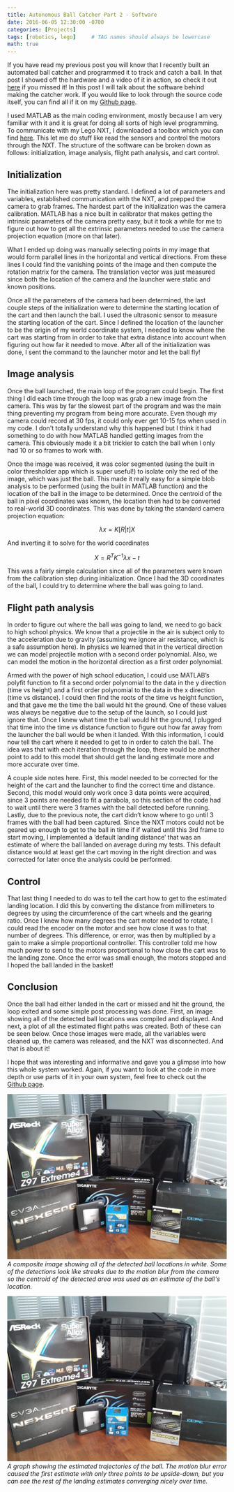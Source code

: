```yaml
---
title: Autonomous Ball Catcher Part 2 - Software
date: 2016-06-05 12:30:00 -0700
categories: [Projects]
tags: [robotics, lego]     # TAG names should always be lowercase
math: true
---
```




If you have read my previous post you will know that I recently built an automated ball catcher and programmed it to track and catch a ball. In that post I showed off the hardware and a video of it in action, so check it out [here](https://www.baucomrobotics.com/projects/2016/5/6/autonomous-ball-catcher-pt-1) if you missed it! In this post I will talk about the software behind making the catcher work. If you would like to look through the source code itself, you can find all if it on my [Github page](https://github.com/BaucomRobotics/BallCatcher).

I used MATLAB as the main coding environment, mostly because I am very familiar with it and it is great for doing all sorts of high level programming. To communicate with my Lego NXT, I downloaded a toolbox which you can find [here](http://www.mindstorms.rwth-aachen.de/). This let me do stuff like read the sensors and control the motors through the NXT. The structure of the software can be broken down as follows: initialization, image analysis, flight path analysis, and cart control.

## Initialization

The initialization here was pretty standard. I defined a lot of parameters and variables, established communication with the NXT, and prepped the camera to grab frames. The hardest part of the initialization was the camera calibration. MATLAB has a nice built in calibrator that makes getting the intrinsic parameters of the camera pretty easy, but it took a while for me to figure out how to get all the extrinsic parameters needed to use the camera projection equation (more on that later).

What I ended up doing was manually selecting points in my image that would form parallel lines in the horizontal and vertical directions. From these lines I could find the vanishing points of the image and then compute the rotation matrix for the camera. The translation vector was just measured since both the location of the camera and the launcher were static and known positions.

Once all the parameters of the camera had been determined, the last couple steps of the initialization were to determine the starting location of the cart and then launch the ball. I used the ultrasonic sensor to measure the starting location of the cart. Since I defined the location of the launcher to be the origin of my world coordinate system, I needed to know where the cart was starting from in order to take that extra distance into account when figuring out how far it needed to move. After all of the initialization was done, I sent the command to the launcher motor and let the ball fly!

## Image analysis

Once the ball launched, the main loop of the program could begin. The first thing I did each time through the loop was grab a new image from the camera. This was by far the slowest part of the program and was the main thing preventing my program from being more accurate. Even though my camera could record at 30 fps, it could only ever get 10-15 fps when used in my code. I don't totally understand why this happened but I think it had something to do with how MATLAB handled getting images from the camera. This obviously made it a bit trickier to catch the ball when I only had 10 or so frames to work with.

Once the image was received, it was color segmented (using the built in color thresholder app which is super useful!) to isolate only the red of the image, which was just the ball. This made it really easy for a simple blob analysis to be performed (using the built in MATLAB function) and the location of the ball in the image to be determined. Once the centroid of the ball in pixel coordinates was known, the location then had to be converted to real-world 3D coordinates. This was done by taking the standard camera projection equation:

$$ \lambda x = K [R|t]X $$


And inverting it to solve for the world coordinates

$$
X = R^T{K^{-1}\lambda x - t}
$$

This was a fairly simple calculation since all of the parameters were known from the calibration step during initialization. Once I had the 3D coordinates of the ball, I could try to determine where the ball was going to land.

## Flight path analysis

In order to figure out where the ball was going to land, we need to go back to high school physics. We know that a projectile in the air is subject only to the acceleration due to gravity (assuming we ignore air resistance, which is a safe assumption here). In physics we learned that in the vertical direction we can model projectile motion with a second order polynomial. Also, we can model the motion in the horizontal direction as a first order polynomial.

Armed with the power of high school education, I could use MATLAB’s polyfit function to fit a second order polynomial to the data in the y direction (time vs height) and a first order polynomial to the data in the x direction (time vs distance).  I could then find the roots of the time vs height function, and that gave me the time the ball would hit the ground. One of these values was always be negative due to the setup of the launch, so I could just ignore that. Once I knew what time the ball would hit the ground, I plugged that time into the time vs distance function to figure out how far away from the launcher the ball would be when it landed. With this information, I could now tell the cart where it needed to get to in order to catch the ball. The idea was that with each iteration through the loop, there would be another point to add to this model that should get the landing estimate more and more accurate over time.

A couple side notes here. First, this model needed to be corrected for the height of the cart and the launcher to find the correct time and distance. Second, this model would only work once 3 data points were acquired, since 3 points are needed to fit a parabola, so this section of the code had to wait until there were 3 frames with the ball detected before running. Lastly, due to the previous note, the cart didn’t know where to go until 3 frames with the ball had been captured. Since the NXT motors could not be geared up enough to get to the ball in time if if waited until this 3rd frame to start moving, I implemented a ‘default landing distance’ that was an estimate of where the ball landed on average during my tests. This default distance would at least get the cart moving in the right direction and was corrected for later once the analysis could be performed.

## Control

That last thing I needed to do was to tell the cart how to get to the estimated landing location. I did this by converting the distance from millimeters to degrees by using the circumference of the cart wheels and the gearing ratio. Once I knew how many degrees the cart motor needed to rotate, I could read the encoder on the motor and see how close it was to that number of degrees. This difference, or error, was then by multiplied by a gain to make a simple proportional controller. This controller told me how much power to send to the motors proportional to how close the cart was to the landing zone. Once the error was small enough,  the motors stopped and I hoped the ball landed in the basket!

## Conclusion

Once the ball had either landed in the cart or missed and hit the ground, the loop exited and some simple post processing was done. First, an image showing all of the detected ball locations was compiled and displayed. And next, a plot of all the estimated flight paths was created. Both of these can be seen below. Once those images were made, all the variables were cleaned up, the camera was released, and the NXT was disconnected. And that is about it!

I hope that was interesting and informative and gave you a glimpse into how this whole system worked. Again, if you want to look at the code in more depth or use parts of it in your own system, feel free to check out the [Github page](https://github.com/BaucomRobotics/BallCatcher).

![](/assets/MyFirstComputerBuild/parts.jpg)
_A composite image showing all of the detected ball locations in white. Some of the detections look like streaks due to the motion blur from the camera so the centroid of the detected area was used as an estimate of the ball's location._

![](/assets/MyFirstComputerBuild/parts.jpg)
_A graph showing the estimated trajectories of the ball. The motion blur error caused the first estimate with only three points to be upside-down, but you can see the rest of the landing estimates converging nicely over time._
